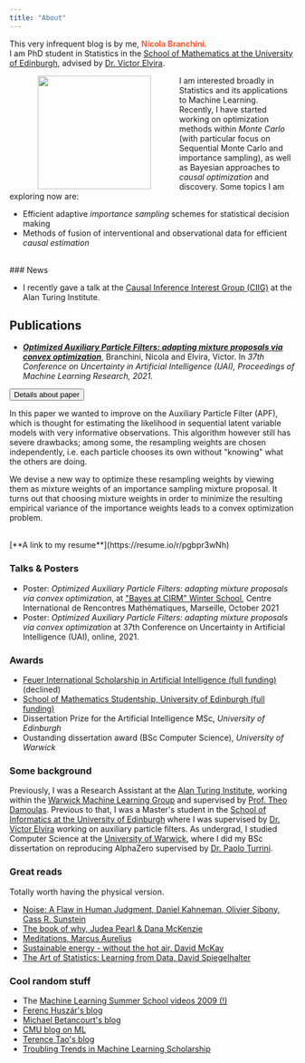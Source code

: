 ```yaml
---
title: "About"
---
```


This very infrequent blog is by me, <span style="color:#ff5a33"> **Nicola Branchini**</span>.  
I am PhD student in Statistics in the [School of Mathematics at the University of Edinburgh](https://www.maths.ed.ac.uk/school-of-mathematics/research/data-decisions/statistics/stats-people), advised by [Dr. Víctor Elvira](https://victorelvira.github.io/).

 <img src="profile_pic.jpeg" align="left" width="200" height="auto" style="vertical-align:middle;margin:0px 50px"> <p> I am interested broadly in Statistics and its applications to Machine Learning. Recently, I have started working on optimization methods within <i>Monte Carlo</i> (with particular focus on Sequential Monte Carlo and importance sampling), as well as Bayesian approaches to <i>causal optimization</i> and discovery.
Some topics I am exploring now are:
<ul>
  <li>Efficient adaptive <i>importance sampling</i> schemes for statistical decision making</li>
  <li>Methods of fusion of interventional and observational data for efficient <i>causal estimation</i> </li>
</ul>
</p>

<br>
### News

- I recently gave a talk at the [Causal Inference Interest Group (CIIG)](https://neildhir.github.io/ciig/) at the Alan Turing Institute.


## Publications
- [***Optimized Auxiliary Particle Filters: adapting mixture proposals via convex optimization***](https://proceedings.mlr.press/v161/branchini21a.html), Branchini, Nicola and Elvira, Víctor. In *37th Conference on Uncertainty in Artificial Intelligence (UAI), Proceedings of Machine Learning Research, 2021*.

<button type="button" class="collapsible">Details about paper</button>
<div class="content">
<p>
  In this paper we wanted to improve on the Auxiliary Particle Filter (APF), which is thought for estimating the likelihood in sequential latent variable models with very informative observations. This algorithm however still has severe drawbacks; among some, the resampling weights are chosen independently, i.e. each particle chooses its own without "knowing" what the others are doing.

  We devise a new way to optimize these resampling weights by viewing them as mixture weights of an importance sampling mixture proposal. It turns out that choosing mixture weights in order to minimize the resulting empirical variance of the importance weights leads to a convex optimization problem.
</p>
<!-- <img src="/eq_oapf.svg" width="1000" height="300"> -->
</div>

<br>
 [**A link to my resume**](https://resume.io/r/pgbpr3wNh)
<br>

### Talks & Posters

- Poster: *Optimized Auxiliary Particle Filters: adapting mixture proposals via convex optimization*, at ["Bayes at CIRM" Winter School](https://bayesatcirm.github.io/), Centre International de Rencontres Mathématiques, Marseille, October 2021
- Poster: *Optimized Auxiliary Particle Filters: adapting mixture proposals via convex optimization* at 37th Conference on Uncertainty in Artificial Intelligence (UAI), online, 2021.

### Awards
- [Feuer International Scholarship in Artificial Intelligence (full funding)](https://warwick.ac.uk/services/dc/schols_fund/scholarships_and_funding/feuer/scholarships/) (declined)
- [School of Mathematics Studentship, University of Edinburgh (full funding)](https://www.maths.ed.ac.uk/school-of-mathematics/studying-here/pgr/funding-opportunities)
- Dissertation Prize for the Artificial Intelligence MSc, *University of Edinburgh*
- Oustanding dissertation award (BSc Computer Science), *University of Warwick*

### Some background

Previously, I was a Research Assistant at the [Alan Turing Institute]( https://www.turing.ac.uk/), working within the [Warwick Machine Learning Group](https://wmlg.io/) and supervised by [Prof. Theo Damoulas](https://warwick.ac.uk/fac/sci/statistics/staff/academic-research/damoulas). Previous to that, I was a Master's student in the [School of Informatics at the University of Edinburgh](https://www.ed.ac.uk/informatics) where I was supervised by [Dr. Víctor Elvira](https://victorelvira.github.io/) working on auxiliary particle filters.
As undergrad, I studied Computer Science at the [University of Warwick](https://warwick.ac.uk/fac/sci/dcs/), where I did my BSc dissertation on reproducing AlphaZero supervised by [Dr. Paolo Turrini](https://www.dcs.warwick.ac.uk/~pturrini/).



### Great reads
<p>
Totally worth having the physical version.
<ul>
  <li> <a href="https://www.amazon.co.uk/Noise-Daniel-Kahneman/dp/0008309000">Noise: A Flaw in Human Judgment, Daniel Kahneman, Olivier Sibony, Cass R. Sunstein</a> </li>
  <li> <a href="https://www.amazon.co.uk/Book-Why-Science-Cause-Effect/dp/0141982411/ref=sr_1_1?dchild=1&keywords=the+book+of+why+judea&qid=1589542460&sr=8-1"> The book of why, Judea Pearl & Dana McKenzie </a> </li>
  <li> <a href="https://www.amazon.co.uk/Meditations-Penguin-Classics-Marcus-Aurelius/dp/0140449337/ref=sr_1_1?crid=RRDPU6IPJQ5N&dchild=1&keywords=meditations+marcus+aurelius&qid=1589542523&sprefix=meditations+%2Caps%2C154&sr=8-1">Meditations, Marcus Aurelius </a> </li>
  <li> <a href="http://www.withouthotair.com/">Sustainable energy - without the hot air, David McKay</a> </li>
  <li> <a href="https://www.amazon.co.uk/Learning-Data-Statistics-Pelican-Books/dp/0241258766/ref=tmm_pap_swatch_0?_encoding=UTF8&qid=&sr="> The Art of Statistics: Learning from Data, David Spiegelhalter </a> </li>
</ul>

</p>

### Cool random stuff
- The [Machine Learning Summer School videos 2009 (!)](http://videolectures.net/mlss09uk_cambridge/)
- [Ferenc Huszár's blog](https://www.inference.vc/)
- [Michael Betancourt's blog](https://betanalpha.github.io/writing/?fbclid=IwAR32LpCi6bC6SwqGmsbfmo147GhKrfup7P4JY0_o2jiW6dT9BQ58arigx8M)
- [CMU blog on ML](https://blog.ml.cmu.edu/)
- [Terence Tao's blog](https://terrytao.wordpress.com/)
- [Troubling Trends in Machine Learning Scholarship](https://arxiv.org/pdf/1807.03341.pdf?source=post_page---------------------------)

<script>
var coll = document.getElementsByClassName("collapsible");
var i;

for (i = 0; i < coll.length; i++) {
  coll[i].addEventListener("click", function() {
    this.classList.toggle("active");
    var content = this.nextElementSibling;
    if (content.style.maxHeight){
      content.style.maxHeight = null;
    } else {
      content.style.maxHeight = content.scrollHeight + "px";
    }
  });
}
</script>
